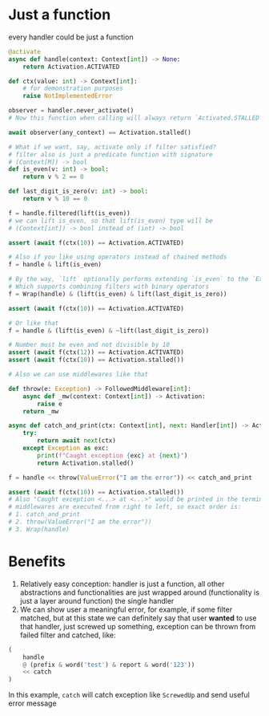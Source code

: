 # Just a function

every handler could be just a function

```python
@activate
async def handle(context: Context[int]) -> None:
    return Activation.ACTIVATED

def ctx(value: int) -> Context[int]:
    # for demonstration purposes
    raise NotImplementedError

observer = handler.never_activate()
# Now this function when calling will always return `Activated.STALLED`

await observer(any_context) == Activation.stalled()

# What if we want, say, activate only if filter satisfied?
# filter also is just a predicate function with signature
# (Context[M]) -> bool
def is_even(v: int) -> bool:
    return v % 2 == 0

def last_digit_is_zero(v: int) -> bool:
    return v % 10 == 0

f = handle.filtered(lift(is_even))
# we can lift is_even, so that lift(is_even) type will be
# (Context[int]) -> bool instead of (int) -> bool

assert (await f(ctx(10)) == Activation.ACTIVATED)

# Also if you like using operators instead of chained methods
f = handle & lift(is_even)

# By the way, `lift` optionally performs extending `is_even` to the `ExtendedFilter` type
# Which supports combining filters with binary operators
f = Wrap(handle) & (lift(is_even) & lift(last_digit_is_zero))

assert (await f(ctx(10)) == Activation.ACTIVATED)

# Or like that
f = handle & (lift(is_even) & ~lift(last_digit_is_zero))

# Number must be even and not divisible by 10
assert (await f(ctx(12)) == Activation.ACTIVATED)
assert (await f(ctx(10)) == Activation.stalled())

# Also we can use middlewares like that

def throw(e: Exception) -> FollowedMiddleware[int]:
    async def _mw(context: Context[int]) -> Activation:
        raise e
    return _mw

async def catch_and_print(ctx: Context[int], next: Handler[int]) -> Activation:
    try:
        return await next(ctx)
    except Exception as exc:
        print(f"Caught exception {exc} at {next}")
        return Activation.stalled()

f = handle << throw(ValueError("I am the error")) << catch_and_print

assert (await f(ctx(10)) == Activation.stalled())
# Also "Caught exception <...> at <...>" would be printed in the terminal
# middlewares are executed from right to left, so exact order is:
# 1. catch_and_print
# 2. throw(ValueError("I am the error"))
# 3. Wrap(handle)
```

# Benefits

1. Relatively easy conception: handler is just a function, all other abstractions and functionalities are just wrapped around (functionality is just a layer around function) the single handler
2. We can show user a meaningful error, for example, if some filter matched, but at this state we can definitely say that user **wanted** to use that handler, just screwed up something, exception can be thrown from failed filter and catched, like:
```python
(
    handle
    @ (prefix & word('test') & report & word('123'))
    << catch
)
```
In this example, `catch` will catch exception like `ScrewedUp` and send useful error message

